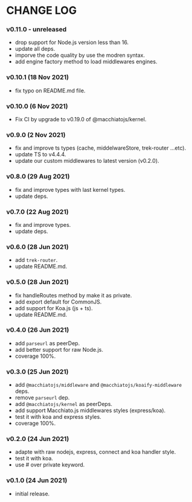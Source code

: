 # CHANGE LOG


### v0.11.0 - unreleased

- drop support for Node.js version less than 16.
- update all deps.
- imporve the code quality by use the modren syntax.
- add engine factory method to load middlewares engines.


### v0.10.1 (18 Nov 2021)

- fix typo on README.md file.

### v0.10.0 (6 Nov 2021)

- Fix CI by upgrade to v0.19.0 of @macchiatojs/kernel.

### v0.9.0 (2 Nov 2021)

- fix and improve ts types (cache, middelwareStore, trek-router ...etc).
- update TS to v4.4.4.
- update our custom middlewares to latest version (v0.2.0).

### v0.8.0 (29 Aug 2021)

- fix and improve types with last kernel types.
- update deps.

### v0.7.0 (22 Aug 2021)

- fix and improve types.
- update deps.

### v0.6.0 (28 Jun 2021)

- add `trek-router`.
- update README.md.

### v0.5.0 (28 Jun 2021)

- fix handleRoutes method by make it as private.
- add export default for CommonJS.
- add support for Koa.js (js + ts).
- update README.md.

### v0.4.0 (26 Jun 2021)

- add `parseurl` as peerDep.
- add better support for raw Node.js.
- coverage 100%.

### v0.3.0 (25 Jun 2021)

- add `@macchiatojs/middleware` and `@macchiatojs/koaify-middleware` deps.
- remove `parseurl` dep.
- add `@macchiatojs/kernel` as peerDeps.
- add support Macchiato.js middlewares styles (express/koa).
- test it with koa and express styles.
- coverage 100%.

### v0.2.0 (24 Jun 2021)

- adapte with raw nodejs, express, connect and koa handler style.
- test it with koa.
- use # over private keyword.

### v0.1.0 (24 Jun 2021)

- initial release.
